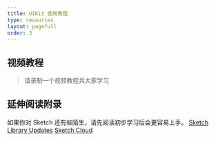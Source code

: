 ```yaml
---
title: UIKit 使用教程
type: resources
layout: pagefull
order: 3
---
```


## 视频教程

> 请录制一个视频教程共大家学习

## 延伸阅读附录

如果你对 Sketch 还有些陌生，请先阅读初步学习后会更容易上手。
[Sketch Library Updates](https://www.sketchapp.com/docs/libraries/library-updates)
[Sketch Cloud](https://www.sketchapp.com/docs/sketch-cloud/)
